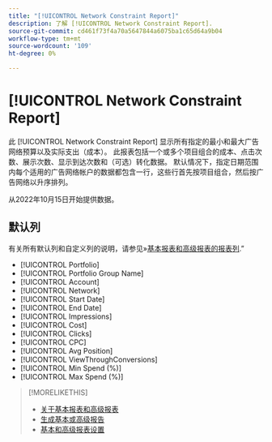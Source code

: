 ```yaml
---
title: "[!UICONTROL Network Constraint Report]"
description: 了解 [!UICONTROL Network Constraint Report].
source-git-commit: cd461f73f4a70a5647844a6075ba1c65d64a9b04
workflow-type: tm+mt
source-wordcount: '109'
ht-degree: 0%

---
```


# [!UICONTROL Network Constraint Report]

此 [!UICONTROL Network Constraint Report] 显示所有指定的最小和最大广告网络预算以及实际支出（成本）。 此报表包括一个或多个项目组合的成本、点击次数、展示次数、显示到达次数和（可选）转化数据。 默认情况下，指定日期范围内每个适用的广告网络帐户的数据都包含一行，这些行首先按项目组合，然后按广告网络以升序排列。

从2022年10月15日开始提供数据。<!-- [Later: You can view data for the previous NN days.] -->

## 默认列

有关所有默认列和自定义列的说明，请参见»[基本报表和高级报表的报表列](basic-advanced-report-columns.md).”

* [!UICONTROL Portfolio]
* [!UICONTROL Portfolio Group Name]
* [!UICONTROL Account]
* [!UICONTROL Network]
* [!UICONTROL Start Date]
* [!UICONTROL End Date]
* [!UICONTROL Impressions]
* [!UICONTROL Cost]
* [!UICONTROL Clicks]
* [!UICONTROL CPC]
* [!UICONTROL Avg Position]
* [!UICONTROL ViewThroughConversions]
* [!UICONTROL Min Spend (%)]
* [!UICONTROL Max Spend (%)]

>[!MORELIKETHIS]
>
>* [关于基本报表和高级报表](basic-advanced-report-about.md)
>* [生成基本或高级报告](basic-advanced-report-generate.md)
>* [基本和高级报表设置](basic-advanced-report-settings.md)


